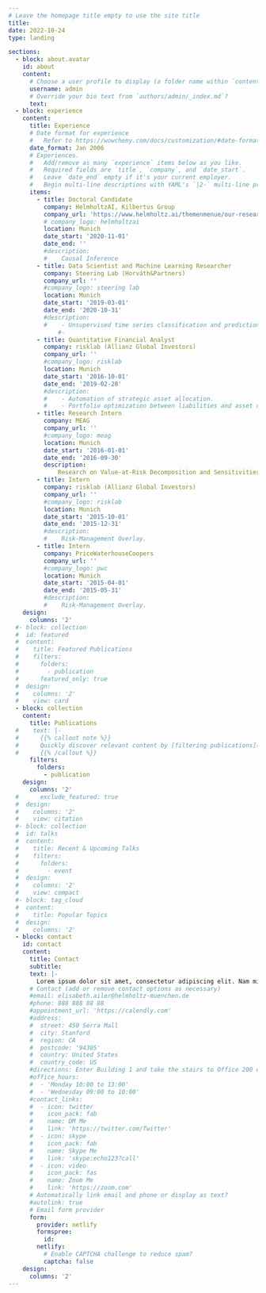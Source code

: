 ```yaml
---
# Leave the homepage title empty to use the site title
title:
date: 2022-10-24
type: landing

sections:
  - block: about.avatar
    id: about
    content:
      # Choose a user profile to display (a folder name within `content/authors/`)
      username: admin
      # Override your bio text from `authors/admin/_index.md`?
      text:
  - block: experience
    content:
      title: Experience
      # Date format for experience
      #   Refer to https://wowchemy.com/docs/customization/#date-format
      date_format: Jan 2006
      # Experiences.
      #   Add/remove as many `experience` items below as you like.
      #   Required fields are `title`, `company`, and `date_start`.
      #   Leave `date_end` empty if it's your current employer.
      #   Begin multi-line descriptions with YAML's `|2-` multi-line prefix.
      items:
        - title: Doctoral Candidate
          company: HelmholtzAI, Kilbertus Group
          company_url: 'https://www.helmholtz.ai/themenmenue/our-research/research-groups/kilbertus-group/index.html'
          # company_logo: helmholtzai
          location: Munich
          date_start: '2020-11-01'
          date_end: ''
          #description:
          #    Causal Inference
        - title: Data Scientist and Machine Learning Researcher
          company: Steering Lab (Horváth&Partners)
          company_url: ''
          #company_logo: steering lab
          location: Munich
          date_start: '2019-03-01'
          date_end: '2020-10-31'
          #description: 
          #    - Unsupervised time series classification and prediction
              #- 
        - title: Quantitative Financial Analyst
          company: risklab (Allianz Global Investors)
          company_url: ''
          #company_logo: risklab
          location: Munich
          date_start: '2016-10-01'
          date_end: '2019-02-28'
          #description: 
          #    - Automation of strategic asset allocation.
          #    - Portfolio optimization between liabilities and asset development.
        - title: Research Intern
          company: MEAG
          company_url: ''
          #company_logo: meag
          location: Munich
          date_start: '2016-01-01'
          date_end: '2016-09-30'
          description: 
              Research on Value-at-Risk Decomposition and Sensitivities.
        - title: Intern
          company: risklab (Allianz Global Investors)
          company_url: ''
          #company_logo: risklab
          location: Munich
          date_start: '2015-10-01'
          date_end: '2015-12-31'
          #description: 
          #    Risk-Management Overlay.
        - title: Intern
          company: PriceWaterhouseCoopers
          company_url: ''
          #company_logo: pwc
          location: Munich
          date_start: '2015-04-01'
          date_end: '2015-05-31'
          #description: 
          #    Risk-Management Overlay.
    design:
      columns: '2'
  #- block: collection
  #  id: featured
  #  content:
  #    title: Featured Publications
  #    filters:
  #      folders:
  #        - publication
  #      featured_only: true
  #  design:
  #    columns: '2'
  #    view: card
  - block: collection
    content:
      title: Publications
  #    text: |-
  #      {{% callout note %}}
  #      Quickly discover relevant content by [filtering publications](./publication/).
  #      {{% /callout %}}
      filters:
        folders:
          - publication
    design:
      columns: '2'
  #      exclude_featured: true
  #  design:
  #    columns: '2'
  #    view: citation
  #- block: collection
  #  id: talks
  #  content:
  #    title: Recent & Upcoming Talks
  #    filters:
  #      folders:
  #        - event
  #  design:
  #    columns: '2'
  #    view: compact
  #- block: tag_cloud
  #  content:
  #    title: Popular Topics
  #  design:
  #    columns: '2'
  - block: contact
    id: contact
    content:
      title: Contact
      subtitle:
      text: |-
        Lorem ipsum dolor sit amet, consectetur adipiscing elit. Nam mi diam, venenatis ut magna et, vehicula efficitur enim.
      # Contact (add or remove contact options as necessary)
      #email: elisabeth.ailer@helmholtz-muenchen.de
      #phone: 888 888 88 88
      #appointment_url: 'https://calendly.com'
      #address:
      #  street: 450 Serra Mall
      #  city: Stanford
      #  region: CA
      #  postcode: '94305'
      #  country: United States
      #  country_code: US
      #directions: Enter Building 1 and take the stairs to Office 200 on Floor 2
      #office_hours:
      #  - 'Monday 10:00 to 13:00'
      #  - 'Wednesday 09:00 to 10:00'
      #contact_links:
      #  - icon: twitter
      #    icon_pack: fab
      #    name: DM Me
      #    link: 'https://twitter.com/Twitter'
      #  - icon: skype
      #    icon_pack: fab
      #    name: Skype Me
      #    link: 'skype:echo123?call'
      #  - icon: video
      #    icon_pack: fas
      #    name: Zoom Me
      #    link: 'https://zoom.com'
      # Automatically link email and phone or display as text?
      #autolink: true
      # Email form provider
      form:
        provider: netlify
        formspree:
          id:
        netlify:
          # Enable CAPTCHA challenge to reduce spam?
          captcha: false
    design:
      columns: '2'
---
```


